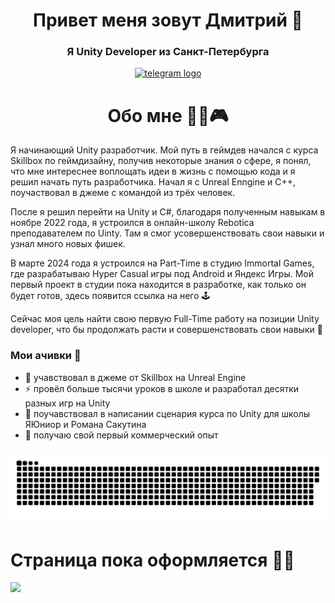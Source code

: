 <div id="header" align="center">
  <h1>  Привет меня зовут Дмитрий 👋</h1>
  <h3> Я Unity Developer из Санкт-Петербурга</h3>
</div>

<div align="center">
 <a href="https://t.me/DarkVenusVD" target="_blank">
    <img src="https://img.shields.io/static/v1?message=Telegram&logo=telegram&label=&color=2CA5E0&logoColor=white&labelColor=&style=for-the-badge" height="35" alt="telegram logo"  />
 </a>
</div>


## 

<div id="header" align="center">
  <h1>  Обо мне 🧑‍💻🎮  </h1>
</div> 


Я начинающий Unity разработчик. Мой путь в геймдев начался с курса Skillbox по геймдизайну, получив некоторые знания о сфере, я понял, что мне интереснее воплощать идеи в жизнь с помощью кода и я решил начать путь разработчика. Начал я с Unreal Enngine и C++, поучаствовал в джеме с командой из трёх человек. 

После я решил перейти на Unity и C#, благодаря полученным навыкам в ноябре 2022 года, я устроился в онлайн-школу Rebotica преподавателем по Uinty. Там я смог усовершенствовать свои навыки и узнал много новых фишек.

В марте 2024 года я устроился на Part-Time в студию Immortal Games, где разрабатываю Hyper Casual игры под Android и Яндекс Игры. Мой первый проект в студии пока находится в разработке, как только он будет готов, здесь появится ссылка на него :joystick:

Сейчас моя цель найти свою первую Full-Time работу на позиции Unity developer, что бы продолжать расти и совершенствовать свои навыки :seedling:

### Мои ачивки :star2:

- 🔭 учавствовал в джеме от Skillbox на Unreal Engine
- ⚡ провёл больше тысячи уроков в школе и разработал десятки разных игр на Unity
- 👯 поучавствовал в написании сценария курса по Unity для школы ЯЮниор и Романа Сакутина 
- 💸 получаю свой первый коммерческий опыт




 ###

<p align="center">
 <img width="600" src="assets/github-snake.svg" alt="snake"/>
</p>  







# Страница пока оформляется  :technologist:


![](http://github-profile-summary-cards.vercel.app/api/cards/profile-details?username=DarkVenusJB&theme=aura_dark)
            

<!--
**DarkVenusJB/DarkVenusJB** is a ✨ _special_ ✨ repository because its `README.md` (this file) appears on your GitHub profile.

Here are some ideas to get you started:

- 🔭 I’m currently working on ...
- 🌱 I’m currently learning ...
- 👯 I’m looking to collaborate on ...
- 🤔 I’m looking for help with ...
- 💬 Ask me about ...
- 📫 How to reach me: ...
- 😄 Pronouns: ...
- ⚡ Fun fact: ...
-->
